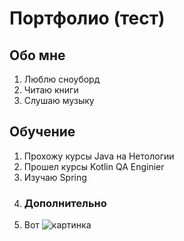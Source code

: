 # Портфолио (тест)
## Обо мне
1. Люблю сноуборд
2. Читаю книги
3. Слушаю музыку
## Обучение
1. Прохожу курсы Java на Нетологии
2. Прошел курсы Kotlin QA Enginier
3. Изучаю Spring
4. ### Дополнительно
5. Вот ![картинка](https://www.goha.ru/s/E:CO/go/UsMktqXJ79.jpg)